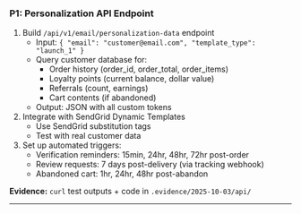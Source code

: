 ### **P1: Personalization API Endpoint**

1. Build `/api/v1/email/personalization-data` endpoint
   - Input: `{ "email": "customer@email.com", "template_type": "launch_1" }`
   - Query customer database for:
     - Order history (order_id, order_total, order_items)
     - Loyalty points (current balance, dollar value)
     - Referrals (count, earnings)
     - Cart contents (if abandoned)
   - Output: JSON with all custom tokens
2. Integrate with SendGrid Dynamic Templates
   - Use SendGrid substitution tags
   - Test with real customer data
3. Set up automated triggers:
   - Verification reminders: 15min, 24hr, 48hr, 72hr post-order
   - Review requests: 7 days post-delivery (via tracking webhook)
   - Abandoned cart: 1hr, 24hr, 48hr post-abandon

**Evidence:** `curl` test outputs + code in `.evidence/2025-10-03/api/`

---
